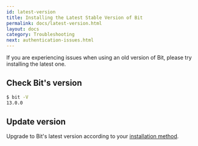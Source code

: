 ```yaml
---
id: latest-version
title: Installing the Latest Stable Version of Bit
permalink: docs/latest-version.html
layout: docs
category: Troubleshooting
next: authentication-issues.html
---
```


If you are experiencing issues when using an old version of Bit, please try installing the latest one.

## Check Bit's version

```bash
$ bit -V
13.0.0
```

## Update version

Upgrade to Bit's latest version according to your [installation method](/docs/installing-bit.html).
